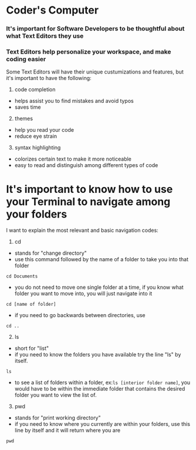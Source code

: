 # Coder's Computer
### It's important for Software Developers to be thoughtful about what Text Editors they use 
### Text Editors help personalize your workspace, and make coding easier

Some Text Editors will have their unique custumizations and features, but it's important to have the following:
1. code completion 
  - helps assist you to find mistakes and avoid typos
  - saves time
2. themes
  - help you read your code  
  - reduce eye strain
3. syntax highlighting
  - colorizes certain text to make it more noticeable
  - easy to read and distinguish among different types of code
 
 

# It's important to know how to use your Terminal to navigate among your folders

I want to explain the most relevant and basic navigation codes:
1. cd
  - stands for "change directory"
  - use this command followed by the name of a folder to take you into that folder
 
`cd Documents`

  - you do not need to move one single folder at a time, if you know what folder you want to move into, you will just navigate into it
 
 `cd [name of folder]`
 
  - if you need to go backwards between directories, use 

`cd ..`

2. ls
  - short for "list" 
  - if you need to know the folders you have available try the line "ls" by itself.
 
`ls`

  - to see a list of folders within a folder, ex:`ls [interior folder name]`, you would have to be within the immediate folder that contains the desired folder you want to view the list of.

3. pwd
  - stands for "print working directory"
  - if you need to know where you currently are within your folders, use this line by itself and it will return where you are

`pwd`

